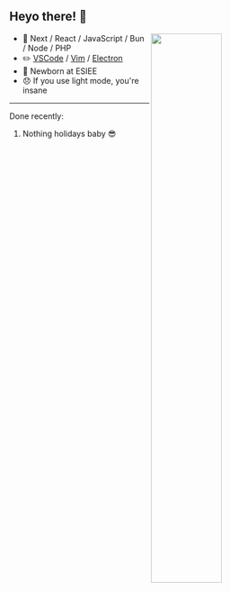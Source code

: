 <!-- Copy if you want, I don't care-->


## Heyo there! 👋

<img align="right" justify-content="center" width="50%" src="https://github-readme-stats.vercel.app/api/?username=Thinkaz&theme=dark"/>

-   🔨 Next / React / JavaScript / Bun / Node / PHP
-   ✏️ [VSCode](https://code.visualstudio.com/) / [Vim](https://www.vim.org/) / [Electron](https://www.electronjs.org/)
-   🌱 Newborn at ESIEE
-   😞 If you use light mode, you're insane

---

Done recently:
  1. Nothing holidays baby 😎
